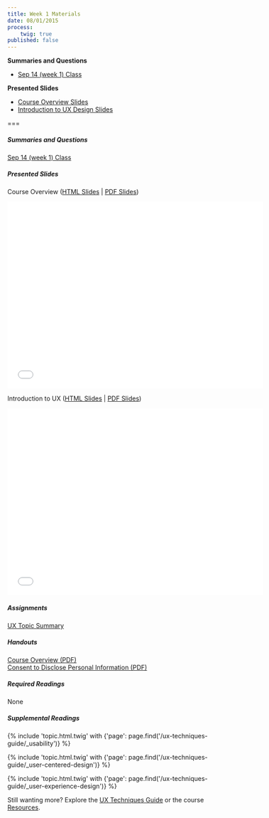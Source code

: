 ```yaml
---
title: Week 1 Materials
date: 08/01/2015
process:
    twig: true
published: false
---
```


**Summaries and Questions**
*   [Sep 14 (week 1) Class](https://canvas.sfu.ca/courses/22099/discussion_topics/381880)

**Presented Slides**
*   [Course Overview Slides](http://slides.com/paulhibbitts/cmpt-363-153-course-overview/)  
*   [Introduction to UX Design Slides](http://slides.com/paulhibbitts/cmpt-363-153-introduction-to-ux/)

===

##### Summaries and Questions  
[Sep 14 (week 1) Class](https://canvas.sfu.ca/courses/22099/discussion_topics/381880)  

##### Presented Slides  
Course Overview ([HTML Slides](http://slides.com/paulhibbitts/cmpt-363-153-course-overview/) | [PDF Slides](http://1drv.ms/1Pazlbm))  

<div class="row">
  <div class="col s10">
  <div class="video-container"><iframe src="//slides.com/paulhibbitts/cmpt-363-153-course-overview/embed" width="576" height="420" scrolling="no" frameborder="0" webkitallowfullscreen mozallowfullscreen allowfullscreen></iframe></div>
  </div>
  </div>

Introduction to UX ([HTML Slides](http://slides.com/paulhibbitts/cmpt-363-153-introduction-to-ux) | [PDF Slides](http://1drv.ms/1L9BCWh))  

<div class="row">
  <div class="col s10">
  <div class="video-container"><iframe src="//slides.com/paulhibbitts/cmpt-363-153-introduction-to-ux/embed" width="576" height="420" scrolling="no" frameborder="0" webkitallowfullscreen mozallowfullscreen allowfullscreen></iframe></div>
  </div>
</div>

##### Assignments
[UX Topic Summary](https://canvas.sfu.ca/courses/22099/assignments/112757)  

##### Handouts
[Course Overview (PDF)](http://1drv.ms/1hAjhVT)   
[Consent to Disclose Personal Information (PDF)](http://1drv.ms/1hAj9Wz)   

##### Required Readings
None  

##### Supplemental Readings
{% include 'topic.html.twig' with {'page': page.find('/ux-techniques-guide/_usability')} %}

{% include 'topic.html.twig' with {'page': page.find('/ux-techniques-guide/_user-centered-design')} %}

{% include 'topic.html.twig' with {'page': page.find('/ux-techniques-guide/_user-experience-design')} %}

Still wanting more? Explore the [UX Techniques Guide](../../ux-techniques-guide) or the course [Resources](../../resources).  
